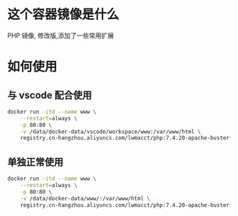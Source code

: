 # 这个容器镜像是什么
PHP 镜像, 修改版,添加了一些常用扩展

# 如何使用

## 与 vscode 配合使用
```bash
docker run -itd --name www \
    --restart=always \
    -p 80:80 \
    -v /data/docker-data/vscode/workspace/www:/var/www/html \
    registry.cn-hangzhou.aliyuncs.com/lwmacct/php:7.4.20-apache-buster-ls1
```

## 单独正常使用
```bash
docker run -itd --name www \
    --restart=always \
    -p 80:80 \
    -v /data/docker-data/www/:/var/www/html \
    registry.cn-hangzhou.aliyuncs.com/lwmacct/php:7.4.20-apache-buster-ls1
```
